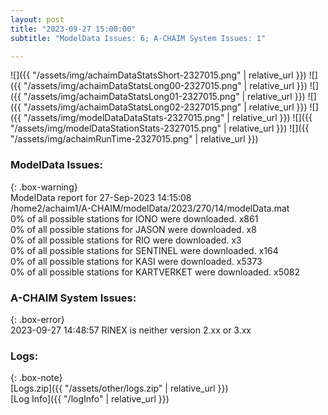 ```yaml
---
layout: post
title: "2023-09-27 15:00:00"
subtitle: "ModelData Issues: 6; A-CHAIM System Issues: 1"

---
```


![]({{ "/assets/img/achaimDataStatsShort-2327015.png" | relative_url }})
![]({{ "/assets/img/achaimDataStatsLong00-2327015.png" | relative_url }})
![]({{ "/assets/img/achaimDataStatsLong01-2327015.png" | relative_url }})
![]({{ "/assets/img/achaimDataStatsLong02-2327015.png" | relative_url }})
![]({{ "/assets/img/modelDataDataStats-2327015.png" | relative_url }})
![]({{ "/assets/img/modelDataStationStats-2327015.png" | relative_url }})
![]({{ "/assets/img/achaimRunTime-2327015.png" | relative_url }})


### ModelData Issues:  
  
{: .box-warning}  
 ModelData report for 27-Sep-2023 14:15:08   
 /home2/achaim1/A-CHAIM/modelData/2023/270/14/modelData.mat   
 0% of all possible stations for IONO were downloaded. x861   
 0% of all possible stations for JASON were downloaded. x8   
 0% of all possible stations for RIO were downloaded. x3   
 0% of all possible stations for SENTINEL were downloaded. x164   
 0% of all possible stations for KASI were downloaded. x5373   
 0% of all possible stations for KARTVERKET were downloaded. x5082   
  
### A-CHAIM System Issues:  
  
{: .box-error}  
2023-09-27 14:48:57 RINEX is neither version 2.xx or 3.xx  

### Logs:  
  
{: .box-note}  
[Logs.zip]({{ "/assets/other/logs.zip" | relative_url }})  
[Log Info]({{ "/logInfo" | relative_url }})  
